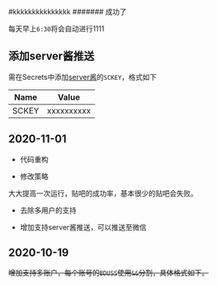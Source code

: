 #kkkkkkkkkkkkkkk
####### 成功了

每天早上`6:30`将会自动进行1111

## 添加server酱推送

需在Secrets中添加[server酱](http://sc.ftqq.com/)的`SCKEY`，格式如下

Name | Value
-|-
SCKEY | xxxxxxxxxx

## 2020-11-01

+ 代码重构

+ 修改策略

大大提高一次运行，贴吧的成功率，基本很少的贴吧会失败。

+ 去除多用户的支持

+ 增加支持server酱推送，可以推送至微信

## 2020-10-19

~~增加支持多账户，每个账号的`BDUSS`使用`&&`分割，具体格式如下。~~

